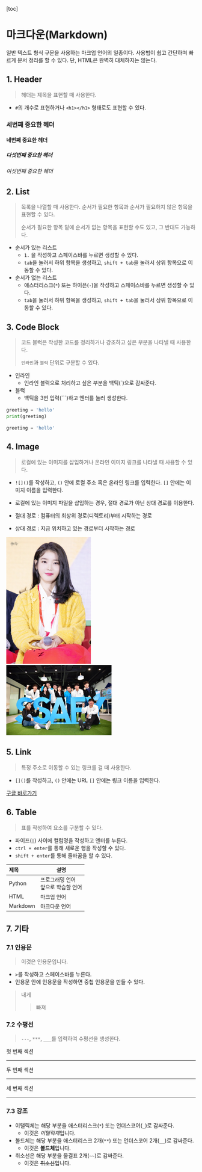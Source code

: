 [toc]

# 마크다운(Markdown)

일반 텍스트 형식 구문을 사용하는 마크업 언어의 일종이다. 사용법이 쉽고 간단하며 빠르게 문서 정리를 할 수 있다. 단, HTML은 완벽히 대체하지는 않는다.



## 1. Header

> 헤더는 제목을 표현할 때 사용한다.

* `#`의 개수로 표현하거나 `<h1></h1>` 형태로도 표현할 수 있다.



### 세번째 중요한 헤더

#### 네번째 중요한 헤더

##### 다섯번째 중요한 헤더

###### 여섯번째 중요한 헤더



## 2. List

> 목록을 나열할 때 사용한다. 순서가 필요한 항목과 순서가 필요하지 않은 항목을 표현할 수 있다.
>
> 순서가 필요한 항목 밑에 순서가 없는 항목을 표현할 수도 있고, 그 반대도 가능하다.

* 순서가 있는 리스트
  * `1.` 을 작성하고 스페이스바를 누르면 생성할 수 있다.
  * `tab`을 눌러서 하위 항목을 생성하고, `shift + tab`을 눌러서 상위 항목으로 이동할 수 있다.
* 순서가 없는 리스트
  * 애스터리스크(`*`) 또는 하이픈(`-`)을 작성하고 스페이스바를 누르면 생성할 수 있다.
  * `tab`을 눌러서 하위 항목을 생성하고, `shift + tab`을 눌러서 상위 항목으로 이동할 수 있다.



## 3. Code Block

> 코드 블럭은 작성한 코드를 정리하거나 강조하고 싶은 부분을 나타낼 때 사용한다.
>
> `인라인`과 `블럭` 단위로 구분할 수 있다.

* 인라인
  * 인라인 블럭으로 처리하고 싶은 부분을 백틱(`)으로 감싸준다.
* 블럭
  * 백틱을 3번 입력(```)하고 엔터를 눌러 생성한다.



```python
greeting = 'hello'
print(greeting)
```

```python
greeting = 'hello'
```



## 4. Image

> 로컬에 있는 이미지를 삽입하거나 온라인 이미지 링크를 나타낼 때 사용할 수 있다.

* `![]()`를 작성하고, `()` 안에 로컬 주소 혹은 온라인 링크를 입력한다. `[]` 안에는 이미지 이름을 입력한다.
* 로컬에 있는 이미지 파일을 삽입하는 경우, 절대 경로가 아닌 상대 경로를 이용한다.



* 절대 경로 : 컴퓨터의 최상위 경로(디렉토리)부터 시작하는 경로

* 상대 경로 : 지금 위치하고 있는 경로부터 시작하는 경로



<img src="마크다운(Markdown).assets/iu.jpg" alt="아이유 사진" style="zoom:33%;" />

<img src="마크다운(Markdown).assets/ssafy.jpg" alt="ssafy" style="zoom:33%;" />





## 5. Link

>  특정 주소로 이동할 수 있는 링크를 걸 때 사용한다.

* `[]()`를 작성하고, `()` 안에는 URL `[]` 안에는 링크 이름을 입력한다.

[구글 바로가기](https://google.com)



## 6. Table

> 표를 작성하여 요소를 구분할 수 있다.

* 파이프(`|`) 사이에 컬럼명을 작성하고 엔터를 누른다.
* `ctrl + enter`를 통해 새로운 행을 작성할 수 있다.
* `shift + enter`를 통해 줄바꿈을 할 수 있다.

| 제목     | 설명                                    |
| :------- | --------------------------------------- |
| Python   | 프로그래밍 언어<br />앞으로 학습할 언어 |
| HTML     | 마크업 언어                             |
| Markdown | 마크다운 언어                           |



## 7. 기타

### 7.1 인용문

> 이것은 인용문입니다.

* `>`를 작성하고 스페이스바를 누른다.
* 인용문 안에 인용문을 작성하면 중첩 인용문을 만들 수 있다.

> 내게
>
> > 빠져



### 7.2 수평선

> `---`, `***`, `___`를 입력하여 수평선을 생성한다.

첫 번째 섹션

---

두 번째 섹션

***

세 번째 섹션

___



### 7.3 강조

* 이탤릭체는 해당 부분을 애스터리스크(`*`) 또는 언더스코어(`_`)로 감싸준다.
  * 이것은 *이탤릭체*입니다.
* 볼드체는 해당 부분을 애스터리스크 2개(`**`) 또는 언더스코어 2개(`__`)로 감싸준다.
  * 이것은 **볼드체**입니다.
* 취소선은 해당 부분을 물결표 2개(`~~`)로 감싸준다.
  * 이것은 ~~취소선~~입니다.


